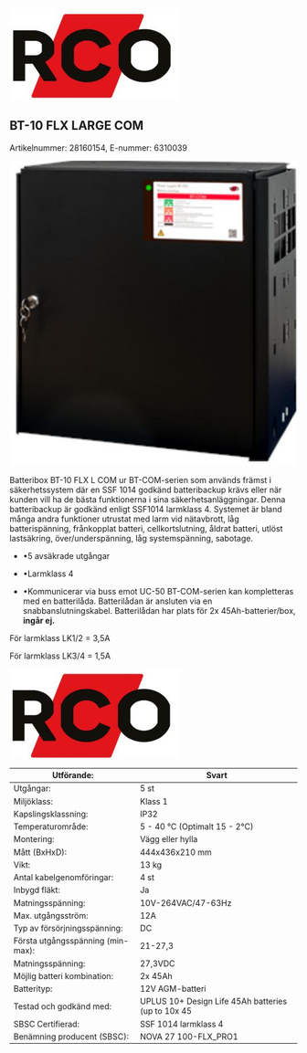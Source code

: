 ![](images/_page_0_Picture_0.jpeg)

## BT-10 FLX LARGE COM

Artikelnummer: 28160154, E-nummer: 6310039

![](images/_page_0_Picture_3.jpeg)

Batteribox BT-10 FLX L COM ur BT-COM-serien som används främst i säkerhetssystem där en SSF 1014 godkänd batteribackup krävs eller när kunden vill ha de bästa funktionerna i sina säkerhetsanläggningar. Denna batteribackup är godkänd enligt SSF1014 larmklass 4. Systemet är bland många andra funktioner utrustat med larm vid nätavbrott, låg batterispänning, frånkopplat batteri, cellkortslutning, åldrat batteri, utlöst lastsäkring, över/underspänning, låg systemspänning, sabotage.

- •5 avsäkrade utgångar
- •Larmklass 4

- •Kommunicerar via buss emot UC-50
BT-COM-serien kan kompletteras med en batterilåda. Batterilådan är ansluten via en snabbanslutningskabel. Batterilådan har plats för 2x 45Ah-batterier/box, **ingår ej.** 

För larmklass LK1/2 = 3,5A

För larmklass LK3/4 = 1,5A

![](images/_page_1_Picture_0.jpeg)

| Utförande:                        | Svart                                              |
|-----------------------------------|----------------------------------------------------|
| Utgångar:                         | 5 st                                               |
| Miljöklass:                       | Klass 1                                            |
| Kapslingsklassning:               | IP32                                               |
| Temperaturområde:                 | 5 - 40 °C (Optimalt 15 - 2°C)                      |
| Montering:                        | Vägg eller hylla                                   |
| Mått (BxHxD):                     | 444x436x210 mm                                     |
| Vikt:                             | 13 kg                                              |
| Antal kabelgenomföringar:         | 4 st                                               |
| Inbygd fläkt:                     | Ja                                                 |
| Matningsspänning:                 | 10V-264VAC/47-63Hz                                 |
| Max. utgångsström:                | 12A                                                |
| Typ av försörjningsspänning:      | DC                                                 |
| Första utgångsspänning (min-max): | 21-27,3                                            |
| Matningsspänning:                 | 27,3VDC                                            |
| Möjlig batteri kombination:       | 2x 45Ah                                            |
| Batterityp:                       | 12V AGM-batteri                                    |
| Testad och godkänd med:           | UPLUS 10+ Design Life 45Ah batteries (up to 10x 45 |
| SBSC Certifierad:                 | SSF 1014 larmklass 4                               |
| Benämning producent (SBSC):       | NOVA 27 100-FLX_PRO1                               |